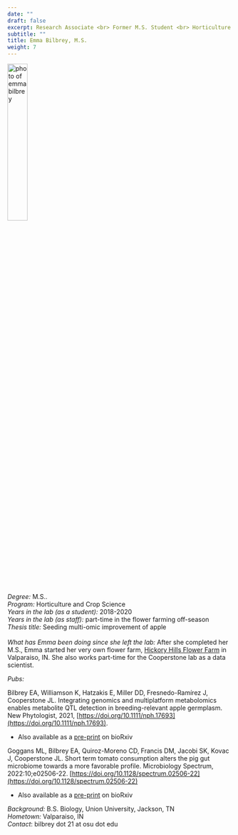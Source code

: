 ```yaml
---
date: ""
draft: false
excerpt: Research Associate <br> Former M.S. Student <br> Horticulture & Crop Science
subtitle: ""
title: Emma Bilbrey, M.S.
weight: 7
---
```


<p align="left"> 
<img src=featured.jpg width="30%" alt="photo of emma bilbrey">
</p>

*Degree:* M.S.. <br>
*Program:* Horticulture and Crop Science <br>
*Years in the lab (as a student):* 2018-2020 <br>
*Years in the lab (as staff):* part-time in the flower farming off-season <br>
*Thesis title:* Seeding multi-omic improvement of apple
<br> <br>
*What has Emma been doing since she left the lab:* After she completed her M.S., Emma started her very own flower farm, [Hickory Hills Flower Farm](https://www.hickoryhillsflowerfarm.com/) in Valparaiso, IN. She also works part-time for the Cooperstone lab as a data scientist. <br>

*Pubs:*

Bilbrey EA, Williamson K, Hatzakis E, Miller DD, Fresnedo-Ramírez J, Cooperstone JL.  Integrating genomics and multiplatform metabolomics enables metabolite QTL detection in breeding-relevant apple germplasm.  New Phytologist, 2021, [https://doi.org/10.1111/nph.17693](https://doi.org/10.1111/nph.17693).
- Also available as a [pre-print](https://www.biorxiv.org/content/10.1101/2021.02.18.431481v1) on bioRxiv

Goggans ML, Bilbrey EA, Quiroz-Moreno CD, Francis DM, Jacobi SK, Kovac J, Cooperstone JL. Short term tomato consumption alters the pig gut microbiome towards a more favorable profile. Microbiology Spectrum, 2022:10;e02506-22. [https://doi.org/10.1128/spectrum.02506-22](https://doi.org/10.1128/spectrum.02506-22)
- Also available as a [pre-print](https://doi.org/10.1101/2022.05.13.489542) on bioRxiv


*Background:* B.S. Biology, Union University, Jackson, TN <br>
*Hometown:* Valparaiso, IN <br>
*Contact*: bilbrey dot 21 at osu dot edu